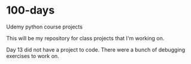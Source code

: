 # 100-days
Udemy python course projects

This will be my repository for class projects that I'm working on.

Day 13 did not have a project to code. There were a bunch of debugging exercises to work on.
